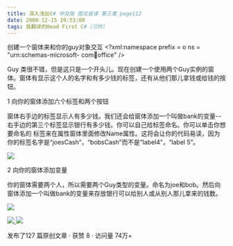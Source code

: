 ```yaml
---
title: 深入浅出C# 中文版 图文皆译 第三章 page112
date: 2008-12-15 19:53:00
tags: 我翻译的Head First C#（习作）
---
```

创建一个窗体来和你的guy对象交互  <?xml:namespace prefix = o ns = "urn:schemas-microsoft-
com:office:office" />

Guy  类很不错，但是这只是一个开头儿。现在创建一个使用两个Guy实例的窗体。窗体有显示这个人的名字和有多少钱的标签，还有从他们那儿拿钱或给钱的按钮。

1  向你的窗体添加六个标签和两个按钮

窗体右手边的标签显示人有多少钱。我们还会给窗体添加一个叫做bank的变量--右手边的第三个标签显示银行有多少钱。你可以自己给标签命名。你可以单击你想要命名的
标签来在属性窗体里面修改Name属性。这将会让你的代码易读，因为你的标签名字是“joesCash”，“bobsCash”而不是“label4”，“label
5”。

![](https://p-blog.csdn.net/images/p_blog_csdn_net/cuipengfei1/EntryImages/20081215/%E6%88%AA%E5%9B%BE00633649675605937500.jpg)

2  向你的窗体添加变量

你的窗体需要两个人，所以需要两个Guy类型的变量。命名为joe和bob。然后向窗体添加一个叫做bank的变量来存放银行可以给别人或从别人那儿拿来的钱数。

![](https://p-blog.csdn.net/images/p_blog_csdn_net/cuipengfei1/EntryImages/20081215/%E6%88%AA%E5%9B%BE01633649675607500000.jpg)



[ ![](https://profile.csdnimg.cn/5/2/5/3_cuipengfei1)
![](https://g.csdnimg.cn/static/user-reg-year/1x/11.png)
](https://blog.csdn.net/cuipengfei1)



发布了127 篇原创文章  ·  获赞 8  ·  访问量 74万+

